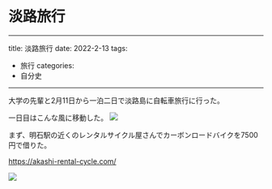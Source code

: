 # 淡路旅行

---
title: 淡路旅行
date: 2022-2-13
tags:
 - 旅行
categories:
 - 自分史
---

大学の先輩と2月11日から一泊二日で淡路島に自転車旅行に行った。

一日目はこんな風に移動した。
![](https://i.imgur.com/RpMkn66.png)

まず、明石駅の近くのレンタルサイクル屋さんでカーボンロードバイクを7500円で借りた。

https://akashi-rental-cycle.com/

![](https://i.imgur.com/hY6EQkz.jpg)
